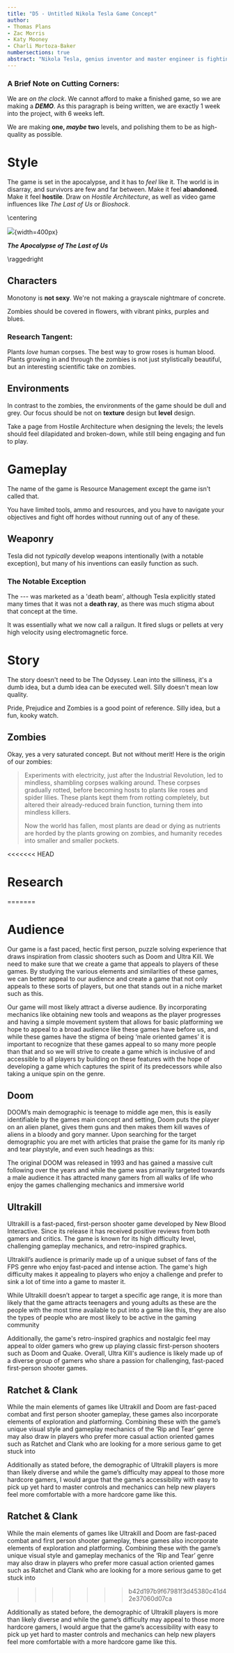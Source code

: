 ```yaml
---
title: "D5 - Untitled Nikola Tesla Game Concept" 
author:
- Thomas Plans
- Zac Morris
- Katy Mooney
- Charli Mortoza-Baker
numbersections: true
abstract: "Nikola Tesla, genius inventor and master engineer is fighting his way through the zombie apocalypse, hoping to reach and kill his arch-rival, Thomas Edison. He must use his tools and inventions to solve puzzles and fight zombies."
---
```

### A Brief Note on Cutting Corners:
We are *on the clock*. We cannot afford to make a finished game, so we are making a ***DEMO***. As this paragraph is being written, we are exactly 1 week into the project, with 6 weeks left.

We are making **one, *maybe* two** levels, and polishing them to be as high-quality as possible.

# Style
The game is set in the apocalypse, and it has to *feel* like it. The world is in disarray, and survivors are few and far between. Make it feel **abandoned**. Make it feel **hostile**. Draw on *Hostile Architecture*, as well as video game influences like *The Last of Us* or *Bioshock*.

\centering


![](TLOU.png){width=400px}


***The Apocalypse of The Last of Us***


\raggedright

## Characters
Monotony is **not sexy**. We're not making a grayscale nightmare of concrete.

Zombies should be covered in flowers, with vibrant pinks, purples and blues.

### Research Tangent:
Plants *love* human corpses. The best way to grow roses is human blood. Plants growing in and through the zombies is not just stylistically beautiful, but an interesting scientific take on zombies.


## Environments
In contrast to the zombies, the environments of the game should be dull and grey. Our focus should be not on **texture** design but **level** design.

Take a page from Hostile Architecture when designing the levels; the levels should feel dilapidated and broken-down, while still being engaging and fun to play.

# Gameplay
The name of the game is Resource Management except the game isn't called that.

You have limited tools, ammo and resources, and you have to navigate your objectives and fight off hordes without running out of any of these. 

## Weaponry
Tesla did not *typically* develop weapons intentionally (with a notable exception), but many of his inventions can easily function as such.

### The Notable Exception
The --- was marketed as a 'death beam', although Tesla explicitly stated many times that it was not a **death ray**, as there was much stigma about that concept at the time.

It was essentially what we now call a railgun. It fired slugs or pellets at very high velocity using electromagnetic force.

# Story
The story doesn't need to be The Odyssey. Lean into the silliness, it's a dumb idea, but a dumb idea can be executed well. Silly doesn't mean low quality.

Pride, Prejudice and Zombies is a good point of reference. Silly idea, but a fun, kooky watch.

## Zombies
Okay, yes a very saturated concept. But not without merit! Here is the origin of our zombies:

> Experiments with electricity, just after the Industrial Revolution, led to mindless, shambling corpses walking around. These corpses gradually rotted, before becoming hosts to plants like roses and spider lilies. These plants kept them from rotting completely, but altered their already-reduced brain function, turning them into mindless killers. 
> 
> Now the world has fallen, most plants are dead or dying as nutrients are horded by the plants growing on zombies, and humanity recedes into smaller and smaller pockets.

<<<<<<< HEAD
# Research
=======
# Audience
Our game is a fast paced, hectic first person, puzzle solving experience that draws inspiration from classic shooters such as Doom and Ultra Kill. We need to make sure that we create a game that appeals to players of these games. By studying the various elements and similarities of these games, we can better appeal to our audience and create a game that not only appeals to these sorts of players, but one that stands out in a niche market such as this.

Our game will most likely attract a diverse audience. By incorporating mechanics like obtaining new tools and weapons as the player progresses and having a simple movement system that allows for basic platforming we hope to appeal to a broad audience like these games have before us, and while these games have the stigma of being ‘male oriented games’ it is important to recognize that these games appeal to so many more people than that and so we will strive to create a game which is inclusive of and accessible to all players by building on these features with the hope of developing a game which captures the spirit of its predecessors while also taking a unique spin on the genre.

## Doom
DOOM’s main demographic is teenage to middle age men, this is easily identifiable by the games main concept and setting, Doom puts the player on an alien planet, gives them guns and then makes them kill waves of aliens in a bloody and gory manner. Upon searching for the target demographic you are met with articles that praise the game for its manly rip and tear playstyle, and even such headings as this:

The original DOOM was released in 1993 and has gained a massive cult following over the years and while the game was primarily targeted towards a male audience it has attracted many gamers from all walks of life who enjoy the games challenging mechanics and immersive world

## Ultrakill
Ultrakill is a fast-paced, first-person shooter game developed by New Blood Interactive. Since its release it has received positive reviews from both gamers and critics. The game is known for its high difficulty level, challenging gameplay mechanics, and retro-inspired graphics.

Ultrakill’s audience is primarily made up of a unique subset of fans of the FPS genre who enjoy fast-paced and intense action. The game's high difficulty makes it appealing to players who enjoy a challenge and prefer to sink a lot of time into a game to master it.

While Ultrakill doesn’t appear to target a specific age range, it is more than likely that the game attracts teenagers and young adults as these are the people with the most time available to put into a game like this, they are also the types of people who are most likely to be active in the gaming community

Additionally, the game's retro-inspired graphics and nostalgic feel may appeal to older gamers who grew up playing classic first-person shooters such as Doom and Quake. Overall, Ultra Kill's audience is likely made up of a diverse group of gamers who share a passion for challenging, fast-paced first-person shooter games.

## Ratchet & Clank

While the main elements of games like Ultrakill and Doom are fast-paced combat and first person shooter gameplay, these games also incorporate elements of exploration and platforming. Combining these with the game’s unique visual style and gameplay mechanics of the ‘Rip and Tear’ genre may also draw in players who prefer more casual action oriented games such as Ratchet and Clank who are looking for a more serious game to get stuck into

Additionally as stated before, the demographic of Ultrakill players is more than likely diverse and while the game’s difficulty may appeal to those more hardcore gamers, I would argue that the game’s accessibility with easy to pick up yet hard to master controls and mechanics can help new players feel more comfortable with a more hardcore game like this.

## Ratchet & Clank
While the main elements of games like Ultrakill and Doom are fast-paced combat and first person shooter gameplay, these games also incorporate elements of exploration and platforming. Combining these with the game’s unique visual style and gameplay mechanics of the ‘Rip and Tear’ genre may also draw in players who prefer more casual action oriented games such as Ratchet and Clank who are looking for a more serious game to get stuck into
>>>>>>> b42d197b9f67981f3d45380c41d42e37060d07ca

Additionally as stated before, the demographic of Ultrakill players is more than likely diverse and while the game’s difficulty may appeal to those more hardcore gamers, I would argue that the game’s accessibility with easy to pick up yet hard to master controls and mechanics can help new players feel more comfortable with a more hardcore game like this.  